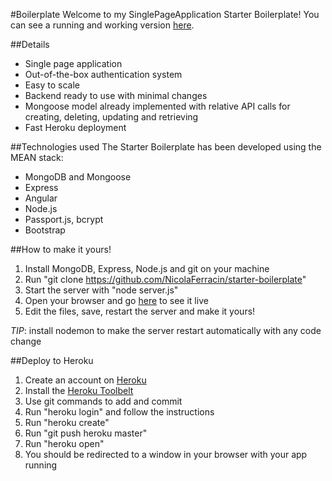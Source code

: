 #Boilerplate
Welcome to my SinglePageApplication Starter Boilerplate! You can see a running and working version [here](https://aqueous-fjord-9757.herokuapp.com/).

##Details
- Single page application
- Out-of-the-box authentication system
- Easy to scale
- Backend ready to use with minimal changes
- Mongoose model already implemented with relative API calls for creating, deleting, updating and retrieving
- Fast Heroku deployment

##Technologies used
The Starter Boilerplate has been developed using the MEAN stack:
- MongoDB and Mongoose
- Express
- Angular
- Node.js
- Passport.js, bcrypt
- Bootstrap

##How to make it yours!
1. Install MongoDB, Express, Node.js and git on your machine
2. Run "git clone https://github.com/NicolaFerracin/starter-boilerplate"
3. Start the server with "node server.js"
4. Open your browser and go [here](http://localhost:8080) to see it live
5. Edit the files, save, restart the server and make it yours!

*TIP*: install nodemon to make the server restart automatically with any code change

##Deploy to Heroku
1. Create an account on [Heroku](https://signup.heroku.com/login)
2. Install the [Heroku Toolbelt](https://toolbelt.heroku.com/)
3. Use git commands to add and commit
4. Run "heroku login" and follow the instructions
5. Run "heroku create"
6. Run "git push heroku master"
7. Run "heroku open"
8. You should be redirected to a window in your browser with your app running
